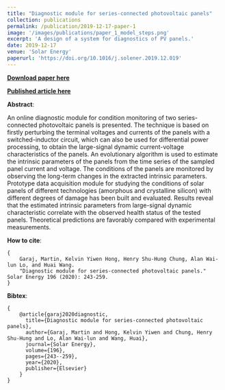 ```yaml
---
title: "Diagnostic module for series-connected photovoltaic panels"
collection: publications
permalink: /publication/2019-12-17-paper-1
image: '/images/publications/paper_1_model_steps.png'
excerpt: 'A design of a system for diagnostics of PV panels.'
date: 2019-12-17
venue: 'Solar Energy'
paperurl: 'https://doi.org/10.1016/j.solener.2019.12.019'
---
```


[**Download paper here**](http://martin-garaj.github.io/files/Diagnostic_module_for_series___connected_photovoltaic_panels.pdf)

[**Published article here**](https://doi.org/10.1016/j.solener.2019.12.019)

**Abstract**:

An online diagnostic module for condition monitoring of two series-connected photovoltaic 
panels is presented. The technique is based on firstly perturbing the terminal voltages 
and currents of the panels with a switched-inductor circuit, which can also be used for 
differential power processing, to obtain the large-signal dynamic current-voltage 
characteristics of the panels. An evolutionary algorithm is used to estimate the 
intrinsic parameters of the panels from the time series of the sampled panel current 
and voltage. The conditions of the panels are monitored by observing the long-term 
changes in the extracted intrinsic parameters. Prototype data acquisition module for 
studying the conditions of solar panels of different technologies (amorphous and 
crystalline silicon) with different degrees of damage has been built and evaluated. 
Results reveal that the estimated intrinsic parameters from large-signal dynamic 
characteristic correlate with the observed health status of the tested panels. 
Theoretical predictions are favorably compared with experimental measurements.


**How to cite**:
```
{
	Garaj, Martin, Kelvin Yiwen Hong, Henry Shu-Hung Chung, Alan Wai-lun Lo, and Huai Wang. 
	"Diagnostic module for series-connected photovoltaic panels." Solar Energy 196 (2020): 243-259.
}
```

**Bibtex**:
```
{
	@article{garaj2020diagnostic,
	  title={Diagnostic module for series-connected photovoltaic panels},
	  author={Garaj, Martin and Hong, Kelvin Yiwen and Chung, Henry Shu-Hung and Lo, Alan Wai-lun and Wang, Huai},
	  journal={Solar Energy},
	  volume={196},
	  pages={243--259},
	  year={2020},
	  publisher={Elsevier}
	}
}
```


